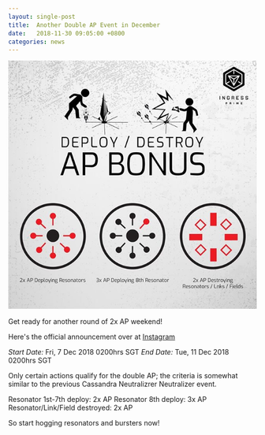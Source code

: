 ```yaml
---
layout: single-post
title:  Another Double AP Event in December
date:   2018-11-30 09:05:00 +0800
categories: news
---
```

<img src="/assets/images/news/dec10_2x.jpg">

Get ready for another round of 2x AP weekend!

Here's the official announcement over at [Instagram](https://www.instagram.com/p/Bqx7ZzmjRmE/)

*Start Date:* Fri, 7 Dec 2018 0200hrs SGT
*End Date:* Tue, 11 Dec 2018 0200hrs SGT

Only certain actions qualify for the double AP; the criteria is somewhat similar to the previous Cassandra Neutralizrer Neutralizer event.

Resonator 1st-7th deploy: 2x AP
Resonator 8th deploy: 3x AP
Resonator/Link/Field destroyed: 2x AP

So start hogging resonators and bursters now!



